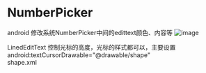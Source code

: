 # NumberPicker
android 修改系统NumberPicker中间的edittext颜色、内容等
![image](https://github.com/tuzhong/NumberPicker/blob/master/img.png)

LinedEditText 控制光标的高度，光标的样式都可以，主要设置android:textCursorDrawable="@drawable/shape"  
shape.xml
<shape xmlns:android="http://schemas.android.com/apk/res/android" 
    android:shape="rectangle"
    >
    <size android:height="25dp" android:width="1dp"/>
	<solid android:color="#000"/>
	<padding 
	    android:top="1sp"
	    android:bottom="-11sp"
	    />
</shape>






